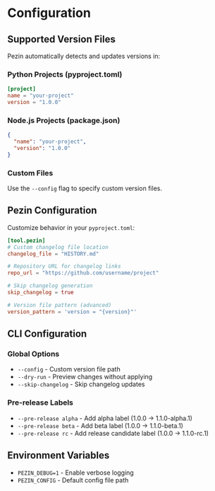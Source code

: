 # Configuration

## Supported Version Files

Pezin automatically detects and updates versions in:

### Python Projects (pyproject.toml)
```toml
[project]
name = "your-project"
version = "1.0.0"
```

### Node.js Projects (package.json)
```json
{
  "name": "your-project",
  "version": "1.0.0"
}
```

### Custom Files
Use the `--config` flag to specify custom version files.

## Pezin Configuration

Customize behavior in your `pyproject.toml`:

```toml
[tool.pezin]
# Custom changelog file location
changelog_file = "HISTORY.md"

# Repository URL for changelog links
repo_url = "https://github.com/username/project"

# Skip changelog generation
skip_changelog = true

# Version file pattern (advanced)
version_pattern = 'version = "{version}"'
```

## CLI Configuration

### Global Options
- `--config` - Custom version file path
- `--dry-run` - Preview changes without applying
- `--skip-changelog` - Skip changelog updates

### Pre-release Labels
- `--pre-release alpha` - Add alpha label (1.0.0 → 1.1.0-alpha.1)
- `--pre-release beta` - Add beta label (1.0.0 → 1.1.0-beta.1)
- `--pre-release rc` - Add release candidate label (1.0.0 → 1.1.0-rc.1)

## Environment Variables

- `PEZIN_DEBUG=1` - Enable verbose logging
- `PEZIN_CONFIG` - Default config file path

